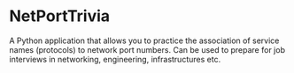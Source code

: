 # NetPortTrivia
A Python application that allows you to practice the association of service names (protocols) to network port numbers. Can be used to prepare for job interviews in networking, engineering, infrastructures etc. 
